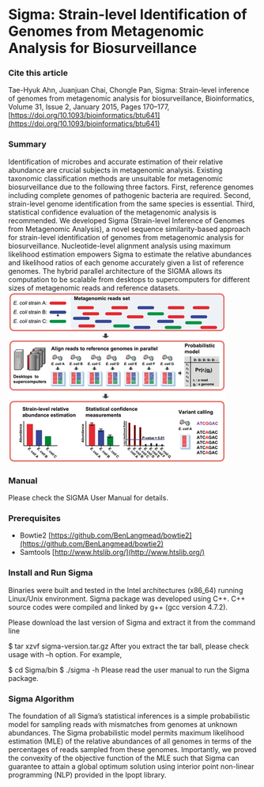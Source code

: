 # Sigma: Strain-level Identification of Genomes from Metagenomic Analysis for Biosurveillance

### Cite this article
Tae-Hyuk Ahn, Juanjuan Chai, Chongle Pan, Sigma: Strain-level inference of genomes from metagenomic analysis for biosurveillance, Bioinformatics, Volume 31, Issue 2, January 2015, Pages 170–177, [https://doi.org/10.1093/bioinformatics/btu641](https://doi.org/10.1093/bioinformatics/btu641)

### Summary
Identification of microbes and accurate estimation of their relative abundance are crucial subjects in metagenomic analysis. Existing taxonomic classification methods are unsuitable for metagenomic biosurveillance due to the following three factors. First, reference genomes including complete genomes of pathogenic bacteria are required. Second, strain-level genome identification from the same species is essential. Third, statistical confidence evaluation of the metagenomic analysis is recommended. We developed Sigma (Strain-level Inference of Genomes from Metagenomic Analysis), a novel sequence similarity-based approach for strain-level identification of genomes from metagenomic analysis for biosurveillance. Nucleotide-level alignment analysis using maximum likelihood estimation empowers Sigma to estimate the relative abundances and likelihood ratios of each genome accurately given a list of reference genomes. The hybrid parallel architecture of the SIGMA allows its computation to be scalable from desktops to supercomputers for different sizes of metagenomic reads and reference datasets.
![](https://github.com/BioHPC/Sigma/blob/main/figures/overview_figure.gif)

### Manual
Please check the SIGMA User Manual for details.

### Prerequisites
* Bowtie2 [https://github.com/BenLangmead/bowtie2](https://github.com/BenLangmead/bowtie2)
* Samtools [http://www.htslib.org/](http://www.htslib.org/)

### Install and Run Sigma
Binaries were built and tested in the Intel architectures (x86_64) running Linux/Unix environment. Sigma package was developed using C++. C++ source codes were compiled and linked by g++ (gcc version 4.7.2).

Please download the last version of Sigma and extract it from the command line

$ tar xzvf sigma-version.tar.gz
After you extract the tar ball, please check usage with –h option. For example,

$ cd Sigma/bin
$ ./sigma -h
Please read the user manual to run the Sigma package.

### Sigma Algorithm
The foundation of all Sigma’s statistical inferences is a simple probabilistic model for sampling reads with mismatches from genomes at unknown abundances. The Sigma probabilistic model permits maximum likelihood estimation (MLE) of the relative abundances of all genomes in terms of the percentages of reads sampled from these genomes. Importantly, we proved the convexity of the objective function of the MLE such that Sigma can guarantee to attain a global optimum solution using interior point non-linear programming (NLP) provided in the Ipopt library.
